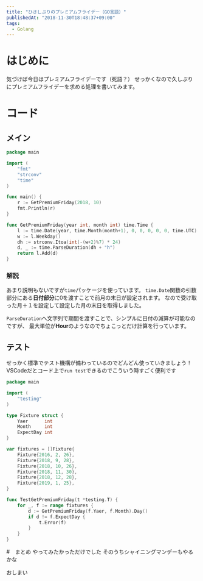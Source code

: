```yaml
---
title: "ひさしぶりのプレミアムフライデー（GO言語）"
publishedAt: "2018-11-30T18:48:37+09:00"
tags:
  - Golang
---
```


# はじめに
気づけば今日はプレミアムフライデーです（死語？）
せっかくなので久しぶりにプレミアムフライデーを求める処理を書いてみます。

# コード
## メイン
```go:main.go
package main

import (
	"fmt"
	"strconv"
	"time"
)

func main() {
	r := GetPremiumFriday(2018, 10)
	fmt.Println(r)
}

func GetPremiumFriday(year int, month int) time.Time {
	l := time.Date(year, time.Month(month+1), 0, 0, 0, 0, 0, time.UTC)
	w := l.Weekday()
	dh := strconv.Itoa(int(-(w+2)%7) * 24)
	d, _ := time.ParseDuration(dh + "h")
	return l.Add(d)
}
```
### 解説
あまり説明もないですが`time`パッケージを使っています。
`time.Date`関数の引数部分にある**日付部分**に0を渡すことで前月の末日が設定されます。
なので受け取った月＋１を設定して設定した月の末日を取得しました。

`ParseDuration`へ文字列で期間を渡すことで、シンプルに日付の減算が可能なのですが、
最大単位が**Hour**のようなのでちょこっとだけ計算を行っています。


## テスト
せっかく標準でテスト機構が備わっているのでどんどん使っていきましょう！
VSCodeだとコード上で`run test`できるのでこういう時すごく便利です

```go:main_test.go
package main

import (
	"testing"
)

type Fixture struct {
	Yaer      int
	Month     int
	ExpectDay int
}

var fixtures = []Fixture{
	Fixture{2016, 2, 26},
	Fixture{2018, 9, 28},
	Fixture{2018, 10, 26},
	Fixture{2018, 11, 30},
	Fixture{2018, 12, 28},
	Fixture{2019, 1, 25},
}

func TestGetPremiumFriday(t *testing.T) {
	for _, f := range fixtures {
		d := GetPremiumFriday(f.Yaer, f.Month).Day()
		if d != f.ExpectDay {
			t.Error(f)
		}
	}
}
```

#　まとめ
やってみたかっただけでした
そのうちシャイニングマンデーもやるかな

おしまい
